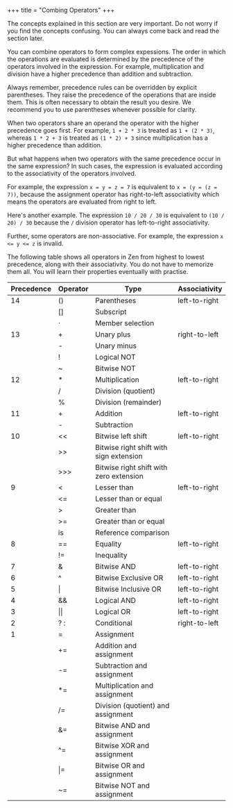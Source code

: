 +++
title = "Combing Operators"
+++

The concepts explained in this section are very important. Do not worry if you
find the concepts confusing. You can always come back and read the section later.

You can combine operators to form complex expessions. The order in which the
operations are evaluated is determined by the precedence of the operators involved
in the expression. For example, multiplication and division have a higher
precedence than addition and subtraction.

Always remember, precedence rules can be overridden by explicit parentheses.
They raise the precedence of the operations that are inside them. This is
often necessary to obtain the result you desire. We recommend you to use
parentheses whenever possible for clarity.

When two operators share an operand the operator with the higher precedence goes
first. For example, `1 + 2 * 3` is treated as `1 + (2 * 3)`, whereas `1 * 2 + 3`
is treated as `(1 * 2) + 3` since multiplication has a higher precedence than addition.

But what happens when two operators with the same precedence
occur in the same expression? In such cases, the expression is evaluated
according to the associativity of the operators involved.

For example, the expression `x = y = z = 7` is equivalent to `x = (y = (z = 7))`,
because the assignment operator has right-to-left associativity which means the
operators are evaluated from right to left.

Here's another example. The expression `10 / 20 / 30` is equivalent to `(10 / 20) / 30`
because the `/` division operator has left-to-right associativity.

Further, some operators are non-associative. For example, the expression `x <= y <= z`
is invalid.

The following table shows all operators in Zen from highest to lowest precedence,
along with their associativity. You do not have to memorize them all. You will
learn their properties eventually with practise.


| Precedence | Operator | Type                                     | Associativity |
|------------|----------|------------------------------------------|---------------|
| 14         | ()       | Parentheses                              | left-to-right |
|            | []       | Subscript                                |               |
|            | ·	    | Member selection                         |               |
| 13         | +        | Unary plus                               | right-to-left |
|            | -        | Unary minus                              |               |
|            | !        | Logical NOT                              |               |
|            | ~        | Bitwise NOT                              |               |
| 12	     | *        | Multiplication                           | left-to-right |
|            | /        | Division (quotient)                      |               |
|            | %	    | Division (remainder)                     |               |
| 11         | +        | Addition                                 | left-to-right |
|            | -        | Subtraction                              |               |
| 10         | <<       | Bitwise left shift                       | left-to-right |
|            | >>       | Bitwise right shift with sign extension  |               |
|            | >>>      | Bitwise right shift with zero extension  |               |
| 9	         | <        | Lesser than                              | left-to-right |
|            | <=       | Lesser than or equal                     |               |
|            | >        | Greater than                             |               |
|            | >=       | Greater than or equal                    |               |
|            | is       | Reference comparison                     |               |
| 8	         | ==       | Equality                                 | left-to-right |
|            | !=       | Inequality                               |               |
| 7          | &        | Bitwise AND                              | left-to-right |
| 6          | ^        | Bitwise Exclusive OR                     | left-to-right |
| 5          | \|       | Bitwise Inclusive OR                     | left-to-right |
| 4          | &&       | Logical AND                              | left-to-right | 
| 3          | \|\|	    | Logical OR                               | left-to-right |
| 2          | ? :      | Conditional                              | right-to-left |
| 1          | =        | Assignment                               |               |
|            | +=       | Addition and assignment                  |               |
|            | -=       | Subtraction and assignment               |               |
|            | *=       | Multiplication and assignment            |               |
|            | /=       | Division (quotient) and assignment       |               |
|            | &=       | Bitwise AND and assignment               |               |
|            | ^=       | Bitwise XOR and assignment               |               |
|            | \|=      | Bitwise OR and assignment                |               |
|            | ~=       | Bitwise NOT and assignment               |               |